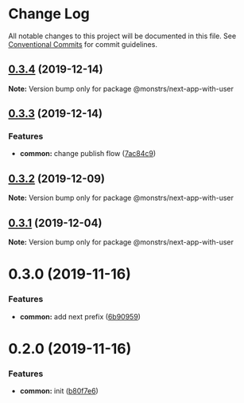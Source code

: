 # Change Log

All notable changes to this project will be documented in this file.
See [Conventional Commits](https://conventionalcommits.org) for commit guidelines.

## [0.3.4](https://github.com/monstrs-lab/nextjs-modules/compare/@monstrs/next-app-with-user@0.3.3...@monstrs/next-app-with-user@0.3.4) (2019-12-14)

**Note:** Version bump only for package @monstrs/next-app-with-user

## [0.3.3](https://github.com/monstrs-lab/nextjs-modules/compare/@monstrs/next-app-with-user@0.3.2...@monstrs/next-app-with-user@0.3.3) (2019-12-14)

### Features

- **common:** change publish flow ([7ac84c9](https://github.com/monstrs-lab/nextjs-modules/commit/7ac84c94b89cd2ab5cf62c398c45d447567dd682))

## [0.3.2](https://github.com/monstrs-lab/nextjs-modules/compare/@monstrs/next-app-with-user@0.3.1...@monstrs/next-app-with-user@0.3.2) (2019-12-09)

**Note:** Version bump only for package @monstrs/next-app-with-user

## [0.3.1](https://github.com/monstrs-lab/nextjs-modules/compare/@monstrs/next-app-with-user@0.3.0...@monstrs/next-app-with-user@0.3.1) (2019-12-04)

**Note:** Version bump only for package @monstrs/next-app-with-user

# 0.3.0 (2019-11-16)

### Features

- **common:** add next prefix ([6b90959](https://github.com/monstrs-lab/nextjs-modules/commit/6b90959f86b8f0fb7bf1e64bd1ccf00b6d664188))

# 0.2.0 (2019-11-16)

### Features

- **common:** init ([b80f7e6](https://github.com/monstrs-lab/nextjs-modules/commit/b80f7e6c4c3e1853c835070ea30980096986a616))
